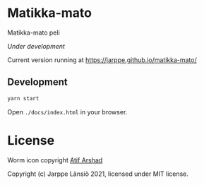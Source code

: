 # Matikka-mato

Matikka-mato peli

*Under development*

Current version running at https://jarppe.github.io/matikka-mato/

## Development

```bash
yarn start
```

Open `./docs/index.html` in your browser.


# License

Worm icon copyright [Atif Arshad](https://thenounproject.com/atifarshad)

Copyright (c) Jarppe Länsiö 2021, licensed under MIT license.
